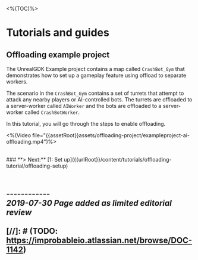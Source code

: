 <%(TOC)%>

# Tutorials and guides

## Offloading example project

The UnrealGDK Example project contains a map called `CrashBot_Gym` that demonstrates how to set up a gameplay feature using offload to separate workers.

The scenario in the `CrashBot_Gym` contains a set of turrets that attempt to attack any nearby players or AI-controlled bots. The turrets are offloaded to a server-worker called `AIWorker` and the bots are offloaded to a server-worker called `CrashBotWorker`.

In this tutorial, you will go through the steps to enable offloading.


<%(Video file="{{assetRoot}}assets/offloading-project/exampleproject-ai-offloading.mp4")%>

</br>
### **> Next:** [1: Set up]({{urlRoot}}/content/tutorials/offloading-tutorial/offloading-setup)
</br>

<br/>------------<br/>
_2019-07-30 Page added as limited editorial review_
<br/>
<br/>
[//]: # (TODO: https://improbableio.atlassian.net/browse/DOC-1142)
------------